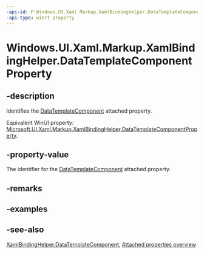 ```yaml
---
-api-id: P:Windows.UI.Xaml.Markup.XamlBindingHelper.DataTemplateComponentProperty
-api-type: winrt property
---
```


<!-- Property syntax
public Windows.UI.Xaml.DependencyProperty DataTemplateComponentProperty { get; }
-->

# Windows.UI.Xaml.Markup.XamlBindingHelper.DataTemplateComponentProperty

## -description
Identifies the [DataTemplateComponent](xamlbindinghelper_datatemplatecomponent.md) attached property.

Equivalent WinUI property: [Microsoft.UI.Xaml.Markup.XamlBindingHelper.DataTemplateComponentProperty](/windows/winui/api/microsoft.ui.xaml.markup.xamlbindinghelper.datatemplatecomponentproperty).

## -property-value
The identifier for the [DataTemplateComponent](xamlbindinghelper_datatemplatecomponent.md) attached property.

## -remarks

## -examples

## -see-also

[XamlBindingHelper.DataTemplateComponent](xamlbindinghelper_datatemplatecomponent.md), [Attached properties overview](/windows/uwp/xaml-platform/attached-properties-overview)
